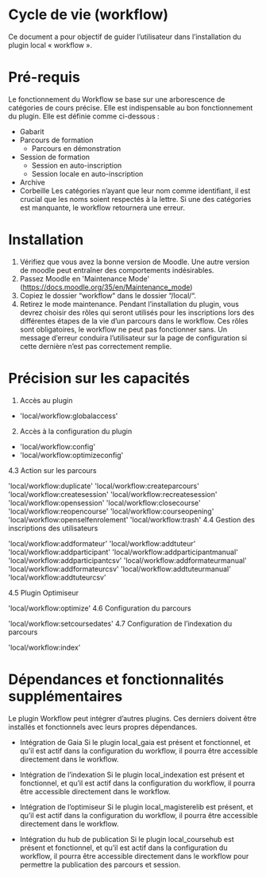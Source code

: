 Cycle de vie (workflow) 
============================
Ce document a pour objectif de guider l’utilisateur dans l’installation du plugin local « workflow ».

Pré-requis
============
Le fonctionnement du Workflow se base sur une arborescence de catégories de cours précise. Elle est indispensable au bon fonctionnement du plugin. Elle est définie comme ci-dessous :
- Gabarit
- Parcours de formation
    - Parcours en démonstration
- Session de formation
    - Session en auto-inscription
    - Session locale en auto-inscription
- Archive
- Corbeille
Les catégories n’ayant que leur nom comme identifiant, il est crucial que les noms soient respectés à la lettre.
Si une des catégories est manquante, le workflow retournera une erreur.

Installation
============
1. Vérifiez que vous avez la bonne version de Moodle. Une autre version de moodle peut entraîner des comportements indésirables.
2. Passez Moodle en 'Maintenance Mode' (https://docs.moodle.org/35/en/Maintenance_mode)
3. Copiez le dossier “workflow“ dans le dossier “/local/“.
4. Retirez le mode maintenance.
Pendant l’installation du plugin, vous devrez choisir des rôles qui seront utilisés pour les inscriptions lors des différentes étapes de la vie d’un parcours dans le workflow. Ces rôles sont obligatoires, le workflow ne peut pas fonctionner sans. Un message d’erreur conduira l’utilisateur sur la page de configuration si cette dernière n’est pas correctement remplie.

Précision sur les capacités
==============
1.	Accès au plugin
- 'local/workflow:globalaccess'
2.	Accès à la configuration du plugin
- 'local/workflow:config'
- 'local/workflow:optimizeconfig'

4.3	Action sur les parcours

'local/workflow:duplicate'
'local/workflow:createparcours'
'local/workflow:createsession'
'local/workflow:recreatesession'
'local/workflow:opensession'
'local/workflow:closecourse'
'local/workflow:reopencourse'
'local/workflow:courseopening'
'local/workflow:openselfenrolement'
'local/workflow:trash'
4.4	Gestion des inscriptions des utilisateurs

'local/workflow:addformateur'
'local/workflow:addtuteur'
'local/workflow:addparticipant'
'local/workflow:addparticipantmanual'
'local/workflow:addparticipantcsv'
'local/workflow:addformateurmanual'
'local/workflow:addformateurcsv'
'local/workflow:addtuteurmanual'
'local/workflow:addtuteurcsv'

4.5	Plugin Optimiseur

'local/workflow:optimize'
4.6	Configuration du parcours

'local/workflow:setcoursedates'
4.7	Configuration de l’indexation du parcours

'local/workflow:index'

Dépendances et fonctionnalités supplémentaires
============
Le plugin Workflow peut intégrer d’autres plugins. Ces derniers doivent être installés et fonctionnels avec leurs propres dépendances.

- Intégration de Gaia
Si le plugin local_gaia est présent et fonctionnel, et qu’il est actif dans la configuration du workflow, il pourra être accessible directement dans le workflow.

- Intégration de l’indexation
Si le plugin local_indexation est présent et fonctionnel, et qu’il est actif dans la configuration du workflow, il pourra être accessible directement dans le workflow.

- Intégration de l’optimiseur
Si le plugin local_magisterelib est présent, et qu’il est actif dans la configuration du workflow, il pourra être accessible directement dans le workflow.

- Intégration du hub de publication
Si le plugin local_coursehub est présent et fonctionnel, et qu’il est actif dans la configuration du workflow, il pourra être accessible directement dans le workflow pour permettre la publication des parcours et session.

